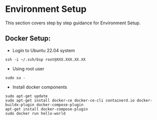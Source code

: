 # Environment Setup

This section covers step by step guidance for Environment Setup.

## Docker Setup:
- Login to Ubuntu 22.04 system
```console
ssh -i ~/.ssh/bsp root@XXX.XXX.XX.XX
```

- Using root user
```console
sudo su -
```

- Install docker components
```console
sudo apt-get update
sudo apt-get install docker-ce docker-ce-cli containerd.io docker-buildx-plugin docker-compose-plugin
apt-get install docker-compose-plugin
sudo docker run hello-world
```


